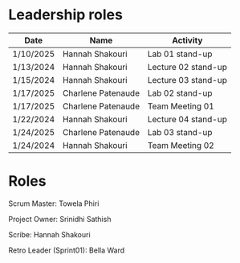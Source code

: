 # Leadership roles

| Date      | Name              | Activity                                               |
|-----------|-------------------|--------------------------------------------------------|
| 1/10/2025 | Hannah Shakouri   | Lab 01 stand-up                           |
| 1/13/2024 | Hannah Shakouri   | Lecture 02 stand-up                       |
| 1/15/2024 | Hannah Shakouri   | Lecture 03 stand-up                       |
| 1/17/2025 | Charlene Patenaude| Lab 02 stand-up                           |
| 1/17/2025 | Charlene Patenaude| Team Meeting 01                             |
| 1/22/2024 | Hannah Shakouri   | Lecture 04 stand-up                       |
| 1/24/2025 | Charlene Patenaude| Lab 03 stand-up                           |
| 1/24/2024 | Hannah Shakouri   | Team Meeting 02                     |


# Roles

Scrum Master: Towela Phiri

Project Owner: Srinidhi Sathish

Scribe: Hannah Shakouri

Retro Leader (Sprint01): Bella Ward
